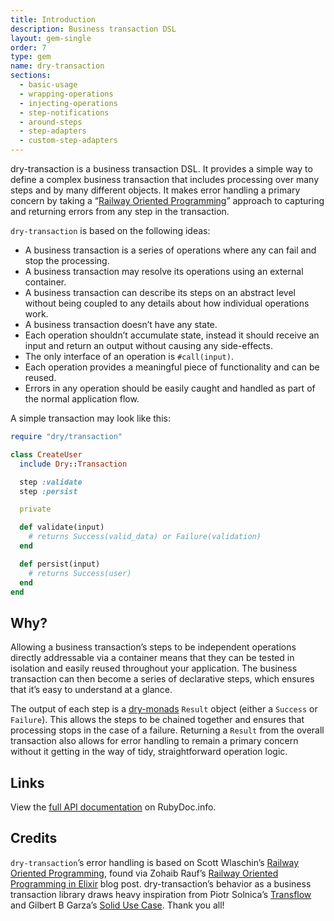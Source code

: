 ```yaml
---
title: Introduction
description: Business transaction DSL
layout: gem-single
order: 7
type: gem
name: dry-transaction
sections:
  - basic-usage
  - wrapping-operations
  - injecting-operations
  - step-notifications
  - around-steps
  - step-adapters
  - custom-step-adapters
---
```


dry-transaction is a business transaction DSL. It provides a simple way to define a complex business transaction that includes processing over many steps and by many different objects. It makes error handling a primary concern by taking a “[Railway Oriented Programming](http://fsharpforfunandprofit.com/rop/)” approach to capturing and returning errors from any step in the transaction.

`dry-transaction` is based on the following ideas:

- A business transaction is a series of operations where any can fail and stop the processing.
- A business transaction may resolve its operations using an external container.
- A business transaction can describe its steps on an abstract level without being coupled to any details about how individual operations work.
- A business transaction doesn’t have any state.
- Each operation shouldn’t accumulate state, instead it should receive an input and return an output without causing any side-effects.
- The only interface of an operation is `#call(input)`.
- Each operation provides a meaningful piece of functionality and can be reused.
- Errors in any operation should be easily caught and handled as part of the normal application flow.

A simple transaction may look like this:

```ruby
require "dry/transaction"

class CreateUser
  include Dry::Transaction

  step :validate
  step :persist

  private

  def validate(input)
    # returns Success(valid_data) or Failure(validation)
  end

  def persist(input)
    # returns Success(user)
  end
end
```

## Why?

Allowing a business transaction’s steps to be independent operations directly addressable via a container means that they can be tested in isolation and easily reused throughout your application. The business transaction can then become a series of declarative steps, which ensures that it’s easy to understand at a glance.

The output of each step is a [dry-monads](https://github.com/dry-rb/dry-monads) `Result` object (either a `Success` or `Failure`). This allows the steps to be chained together and ensures that processing stops in the case of a failure. Returning a `Result` from the overall transaction also allows for error handling to remain a primary concern without it getting in the way of tidy, straightforward operation logic.

## Links

View the [full API documentation](http://www.rubydoc.info/github/dry-rb/dry-transaction) on RubyDoc.info.

## Credits

`dry-transaction`’s error handling is based on Scott Wlaschin’s [Railway Oriented Programming](http://fsharpforfunandprofit.com/rop/), found via Zohaib Rauf’s [Railway Oriented Programming in Elixir](http://zohaib.me/railway-programming-pattern-in-elixir/) blog post. dry-transaction’s behavior as a business transaction library draws heavy inspiration from Piotr Solnica’s [Transflow](https://github.com/solnic/transflow) and Gilbert B Garza’s [Solid Use Case](https://github.com/mindeavor/solid_use_case). Thank you all!
